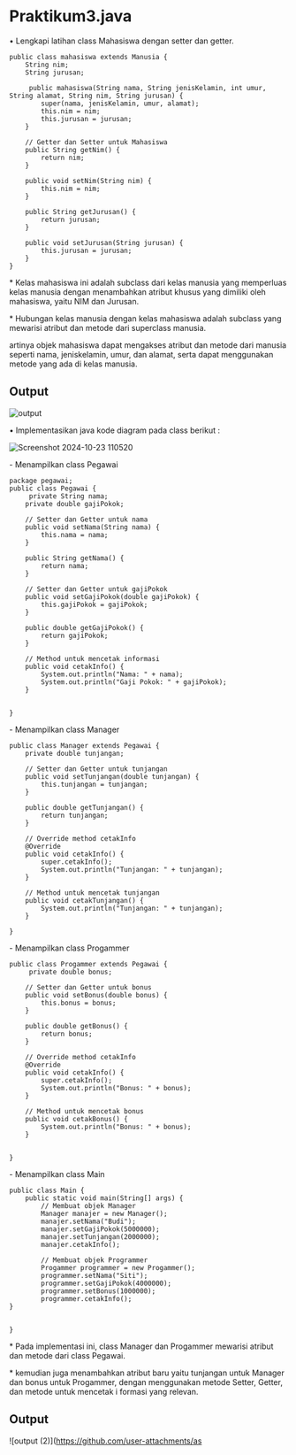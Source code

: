 # Praktikum3.java

<p> • Lengkapi latihan class
Mahasiswa dengan
setter dan getter.</p>

```
public class mahasiswa extends Manusia {
    String nim;
    String jurusan;

     public mahasiswa(String nama, String jenisKelamin, int umur, String alamat, String nim, String jurusan) {
        super(nama, jenisKelamin, umur, alamat);
        this.nim = nim;
        this.jurusan = jurusan;
    }

    // Getter dan Setter untuk Mahasiswa
    public String getNim() {
        return nim;
    }

    public void setNim(String nim) {
        this.nim = nim;
    }

    public String getJurusan() {
        return jurusan;
    }

    public void setJurusan(String jurusan) {
        this.jurusan = jurusan;
    }
}
```
<p>* Kelas mahasiswa ini adalah subclass dari kelas manusia yang memperluas kelas manusia dengan menambahkan atribut khusus
yang dimiliki oleh mahasiswa, yaitu NIM dan Jurusan.</p>
<p>* Hubungan kelas manusia dengan kelas mahasiswa adalah subclass yang mewarisi atribut dan metode dari superclass manusia.</p>
<p>artinya objek mahasiswa dapat mengakses atribut dan metode dari manusia seperti nama, jeniskelamin, umur, dan alamat, serta dapat menggunakan metode yang ada di kelas manusia.</p>

## Output

![output](https://github.com/user-attachments/assets/326e7535-a46a-4654-9723-cb65e588a5d6)

<p>• Implementasikan java kode diagram pada class berikut :</p>

![Screenshot 2024-10-23 110520](https://github.com/user-attachments/assets/2aeb4053-b891-4871-a919-24392e0b7300)

<p>- Menampilkan class Pegawai</p>

```
package pegawai;
public class Pegawai {
     private String nama;
    private double gajiPokok;

    // Setter dan Getter untuk nama
    public void setNama(String nama) {
        this.nama = nama;
    }

    public String getNama() {
        return nama;
    }

    // Setter dan Getter untuk gajiPokok
    public void setGajiPokok(double gajiPokok) {
        this.gajiPokok = gajiPokok;
    }

    public double getGajiPokok() {
        return gajiPokok;
    }

    // Method untuk mencetak informasi
    public void cetakInfo() {
        System.out.println("Nama: " + nama);
        System.out.println("Gaji Pokok: " + gajiPokok);
    }
    
    
}
```
<p>- Menampilkan class Manager</p>

```
public class Manager extends Pegawai {
    private double tunjangan;

    // Setter dan Getter untuk tunjangan
    public void setTunjangan(double tunjangan) {
        this.tunjangan = tunjangan;
    }

    public double getTunjangan() {
        return tunjangan;
    }

    // Override method cetakInfo
    @Override
    public void cetakInfo() {
        super.cetakInfo();
        System.out.println("Tunjangan: " + tunjangan);
    }

    // Method untuk mencetak tunjangan
    public void cetakTunjangan() {
        System.out.println("Tunjangan: " + tunjangan);
    }
    
}
```

<p>- Menampilkan class Progammer</p>

```
public class Progammer extends Pegawai {
     private double bonus;

    // Setter dan Getter untuk bonus
    public void setBonus(double bonus) {
        this.bonus = bonus;
    }

    public double getBonus() {
        return bonus;
    }

    // Override method cetakInfo
    @Override
    public void cetakInfo() {
        super.cetakInfo();
        System.out.println("Bonus: " + bonus);
    }

    // Method untuk mencetak bonus
    public void cetakBonus() {
        System.out.println("Bonus: " + bonus);
    }
    
    
}
```

<p>- Menampilkan class Main</p>

```
public class Main {
    public static void main(String[] args) {
        // Membuat objek Manager
        Manager manajer = new Manager();
        manajer.setNama("Budi");
        manajer.setGajiPokok(5000000);
        manajer.setTunjangan(2000000);
        manajer.cetakInfo();

        // Membuat objek Programmer
        Progammer programmer = new Progammer();
        programmer.setNama("Siti");
        programmer.setGajiPokok(4000000);
        programmer.setBonus(1000000);
        programmer.cetakInfo();
}

    
}
```

<p>* Pada implementasi ini, class Manager dan Progammer mewarisi atribut dan metode dari class Pegawai.</p>
<p>* kemudian juga menambahkan atribut baru yaitu tunjangan untuk Manager dan bonus untuk Progammer, dengan menggunakan metode Setter, Getter, dan metode untuk mencetak i formasi yang relevan.</p>

## Output

![output (2)](https://github.com/user-attachments/as
